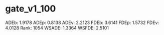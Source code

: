 # gate_v1_100

ADEb: 1.9178
ADEp: 0.8138
ADEv: 2.2123
FDEb: 3.6141
FDEp: 1.5732
FDEv: 4.0128
Rank: 1054
WSADE: 1.3364
WSFDE: 2.5101